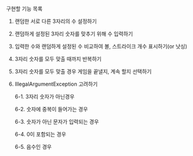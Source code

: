 구현할 기능 목록
1. 랜덤한 서로 다른 3자리의 수 설정하기

2. 랜덤하게 설정된 3자리 숫자를 맞추기 위해 수 입력하기

3. 입력한 수와 랜덤하게 설정된 수 비교하여 볼, 스트라이크 개수 표시하기(or 낫싱)

4. 3자리 숫자를 모두 맞출 때까지 반복하기

5. 3자리 숫자를 모두 맞출 경우 게임을 끝낼지, 계속 할지 선택하기

6. IllegalArgumentException 고려하기
   
    6-1. 3자리 숫자가 아닌경우
   
    6-2. 숫자에 중복이 들어가는 경우
    
    6-3. 숫자가 아닌 문자가 입력되는 경우

    6-4. 0이 포함되는 경우

    6-5. 음수인 경우